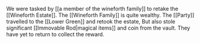 We were tasked by [[a member of the wineforth family]] to retake the [[Wineforth Estate]]. The [[Wineforth Family]] is quite wealthy. The [[Party]] travelled to the [[Lower Green]] and retook the estate, But also stole significant [[Immovable Rod|magical items]] and coin from the vault. They have yet to return to collect the reward.